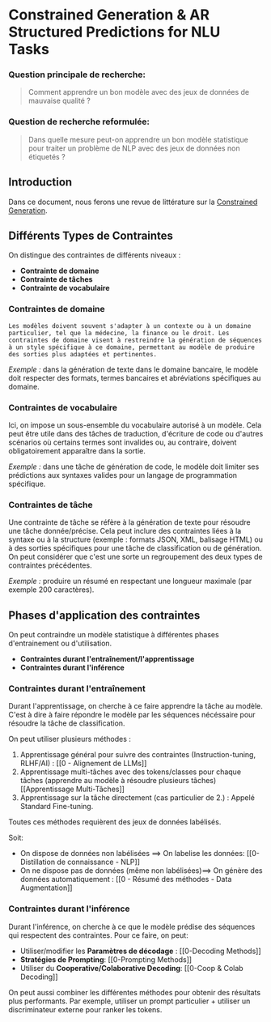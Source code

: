 # Constrained Generation & AR Structured Predictions for NLU Tasks

### Question principale de recherche:

> Comment apprendre un bon modèle avec des jeux de données de mauvaise qualité ?

### Question de recherche reformulée:

> Dans quelle mesure peut-on apprendre un bon modèle statistique pour traiter un problème de NLP avec des jeux de données non étiquetés ?

## Introduction

Dans ce document, nous ferons une revue de littérature sur la [Constrained Generation](#gls:ConstrainedGeneration).

## Différents Types de Contraintes

On distingue des contraintes de différents niveaux :

- **Contrainte de domaine**
- **Contrainte de tâches**
- **Contrainte de vocabulaire**

### Contraintes de domaine

	Les modèles doivent souvent s'adapter à un contexte ou à un domaine particulier, tel que la médecine, la finance ou le droit. Les contraintes de domaine visent à restreindre la génération de séquences à un style spécifique à ce domaine, permettant au modèle de produire des sorties plus adaptées et pertinentes.

*Exemple :* dans la génération de texte dans le domaine bancaire, le modèle doit respecter des formats, termes bancaires et abréviations spécifiques au domaine.

### Contraintes de vocabulaire

Ici, on impose un sous-ensemble du vocabulaire autorisé à un modèle. Cela peut être utile dans des tâches de traduction, d'écriture de code ou d'autres scénarios où certains termes sont invalides ou, au contraire, doivent obligatoirement apparaître dans la sortie.

*Exemple :* dans une tâche de génération de code, le modèle doit limiter ses prédictions aux syntaxes valides pour un langage de programmation spécifique.

### Contraintes de tâche

Une contrainte de tâche se réfère à la génération de texte pour résoudre une tâche donnée/précise. Cela peut inclure des contraintes liées à la syntaxe ou à la structure (exemple : formats JSON, XML, balisage HTML) ou à des sorties spécifiques pour une tâche de classification ou de génération. On peut considérer que c'est une sorte un regroupement des deux types de contraintes précédentes.

*Exemple :* produire un résumé en respectant une longueur maximale (par exemple 200 caractères).

## Phases d'application des contraintes

On peut contraindre un modèle statistique à différentes phases d'entrainement ou d'utilisation.

- **Contraintes durant l'entraînement/l'apprentissage**
- **Contraintes durant l'inférence**
### Contraintes durant l'entraînement

Durant l'apprentissage, on cherche à ce faire apprendre la tâche au modèle. C'est à dire à faire répondre le modèle par les séquences nécéssaire pour résoudre la tâche de classification.

On peut utiliser plusieurs méthodes : 
1. Apprentissage général pour suivre des contraintes (Instruction-tuning, RLHF/AI) : [[0 - Alignement de LLMs]]
2. Apprentissage multi-tâches avec des tokens/classes pour chaque tâches (apprendre au modèle à résoudre plusieurs tâches) [[Apprentissage Multi-Tâches]]
3. Apprentissage sur la tâche directement (cas particulier de 2.) : Appelé Standard Fine-tuning. 

Toutes ces méthodes requièrent des jeux de données labélisés.

Soit:
- On dispose de données non labélisées $\implies$ On labelise les données: [[0-Distillation de connaissance - NLP]]
- On ne dispose pas de données (même non labélisées)$\implies$ On génère des données automatiquement : [[0 - Résumé des méthodes - Data Augmentation]]
### Contraintes durant l'inférence

Durant l'inférence, on cherche à ce que le modèle prédise des séquences qui respectent des contraintes.
Pour ce faire, on peut:
- Utiliser/modifier les **Paramètres de décodage** : [[0-Decoding Methods]]
- **Stratégies de Prompting**: [[0-Prompting Methods]]
- Utiliser du **Cooperative/Colaborative Decoding**: [[0-Coop & Colab Decoding]]

On peut aussi combiner les différentes méthodes pour obtenir des résultats plus performants.
Par exemple, utiliser un prompt particulier + utiliser un discriminateur externe pour ranker les tokens.
